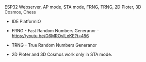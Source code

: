 ESP32 Webserver, AP mode, STA mode, FRNG, TRNG, 2D Ploter, 3D Cosmos, Chess

- IDE PlatformIO

- FRNG - Fast Random Numbers Generanor - https://youtu.be/G6MROvlLeKE?t=456
- TRNG - True Random Numbers Generanor
- 2D Ploter and 3D Cosmos work only in STA mode.

